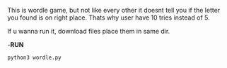 

This is wordle game, but not like every other it doesnt tell you if the letter you found is on right place. 
Thats why user have 10 tries instead of 5.

If u wanna run it, download files place them in same dir.

-**RUN**
```
python3 wordle.py 
```

